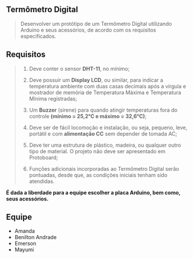 ## Termômetro Digital

> Desenvolver um protótipo de um Termômetro Digital utilizando Arduino e seus acessórios, de acordo com os requisitos especificados.


## Requisitos

>  1.  Deve conter o sensor **DHT-11**, no mínimo;
> 
>  2.  Deve possuir um **Display LCD**, ou similar, para indicar a temperatura ambiente com duas casas decimais após a vírgula e mostrador de memória de Temperatura Máxima e Temperatura Mínima registradas;
>
> 3. Um **Buzzer** (sirene) para quando atingir temperaturas fora do  controle **(mínimo = 25,2°C e máximo = 32,6°C)**;
>
> 4. Deve ser de fácil locomoção e instalação, ou seja, pequeno, leve, portátil e com **alimentação CC** sem depender de tomada AC;
>
> 5. Deve ter uma estrutura de plástico, madeira, ou qualquer outro tipo de material. O projeto não deve ser apresentado em Protoboard;
>
> 6. Funções adicionais incorporadas ao Termômetro Digital serão pontuadas, desde que, as condições iniciais tenham sido atendidas.  
>
 **É dada a liberdade para a equipe escolher a placa Arduino, bem como, seus acessórios.**


## Equipe


 - Amanda 
 - Benilton Andrade 
 - Emerson
 - Mayumi
